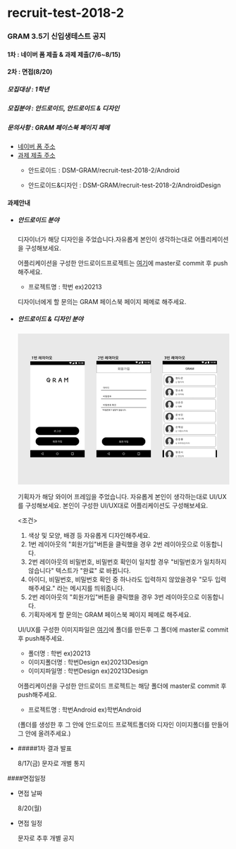 # recruit-test-2018-2
### GRAM 3.5기 신입생테스트 공지



#### 1차 : 네이버 폼 제출 & 과제 제출(7/6~8/15)

#### 2차 : 면접(8/20)



##### 모집대상 : 1학년

##### 모집분야 : 안드로이드, 안드로이드 & 디자인

##### 문의사항 : GRAM 페이스북 페이지 페메



- [네이버 폼 주소](http://naver.me/xi6NTbK1)
- [과제 제출 주소](https://github.com/DSM-GRAM/recruit-test-2018-2)
  - 안드로이드 : DSM-GRAM/recruit-test-2018-2/Android

  - 안드로이드&디자인 : DSM-GRAM/recruit-test-2018-2/AndroidDesign

    

#### 과제안내

- ##### 안드로이드 분야

  ##### 

  디자이너가 해당 디자인을 주었습니다.자유롭게 본인이 생각하는대로 어플리케이션을 구성해보세요.

  어플리케이션을 구성한 안드로이드프로젝트는 [여기](https://github.com/DSM-GRAM/recruit-test-2018-2/tree/master/Android )에 master로 commit 후 push해주세요.

  - 프로젝트명 : 학번  ex)20213

  

  디자이너에게 할 문의는 GRAM 페이스북 페이지 페메로 해주세요.



- ##### 안드로이드 & 디자인 분야

  ![AndroidDesign와이어프레임](AndroidDesign와이어프레임.jpg)

  기획자가 해당 와이어 프레임을 주었습니다. 자유롭게 본인이 생각하는대로 UI/UX를 구성해보세요. 본인이 구성한 UI/UX대로 어플리케이션도 구성해보세요.

  <조건>

  1. 색상 및 모양, 배경 등 자유롭게 디자인해주세요.
  2. 1번 레이아웃의 "회원가입"버튼을 클릭했을 경우 2번 레이아웃으로 이동합니다.
  3. 2번 레이아웃의 비밀번호, 비밀번호 확인이 일치할 경우 "비밀번호가 일치하지 않습니다" 텍스트가  "완료" 로 바뀝니다.
  4. 아이디, 비밀번호, 비밀번호 확인 중 하나라도 입력하지 않았을경우 "모두 입력해주세요." 라는 메시지를 띄워줍니다.
  5. 2번 레이아웃의 "회원가입"버튼을 클릭했을 경우 3번 레이아웃으로 이동합니다.
  6. 기획자에게 할 문의는 GRAM 페이스북 페이지 페메로 해주세요.

  

  UI/UX를 구성한 이미지파일은 [여기](https://github.com/DSM-GRAM/recruit-test-2018-2/tree/master/AndroidDesign)에 폴더를 만든후 그 폴더에 master로 commit 후 push해주세요.

  - 폴더명 : 학번  ex)20213
  - 이미지폴더명 : 학번Design  ex)20213Design
  - 이미지파일명 : 학번Design  ex)20213Design

  어플리케이션을 구성한 안드로이드 프로젝트는 해당 폴더에 master로 commit 후 push해주세요.

  - 프로젝트명 : 학번Android  ex)학번Android

  

  (폴더를 생성한 후 그 안에 안드로이드 프로젝트폴더와 디자인 이미지폴더를 만들어 그 안에 올려주세요.)

  

- #####1차 결과 발표

  8/17(금) 문자로 개별 통지

  

####면접일정

- 면접 날짜

  8/20(월)

- 면접 일정

  문자로 추후 개별 공지
